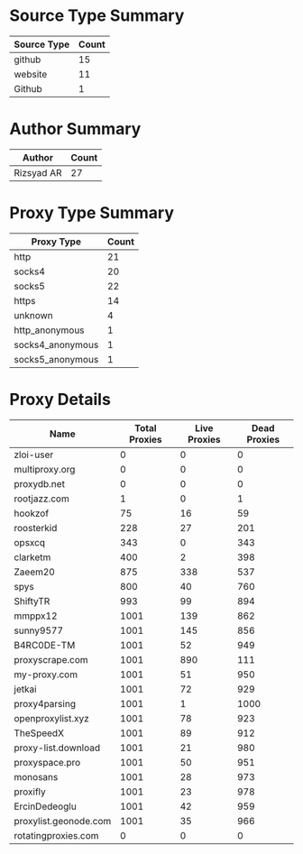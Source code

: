 # Source Type Summary

| Source Type | Count |
|-------------|-------|
| github | 15 |
| website | 11 |
| Github | 1 |


# Author Summary

| Author | Count |
|--------|-------|
| Rizsyad AR | 27 |


# Proxy Type Summary

| Proxy Type | Count |
|------------|-------|
| http | 21 |
| socks4 | 20 |
| socks5 | 22 |
| https | 14 |
| unknown | 4 |
| http_anonymous | 1 |
| socks4_anonymous | 1 |
| socks5_anonymous | 1 |


# Proxy Details

| Name | Total Proxies | Live Proxies | Dead Proxies |
|------|---------------|--------------|---------------|
| zloi-user | 0 | 0 | 0 |
| multiproxy.org | 0 | 0 | 0 |
| proxydb.net | 0 | 0 | 0 |
| rootjazz.com | 1 | 0 | 1 |
| hookzof | 75 | 16 | 59 |
| roosterkid | 228 | 27 | 201 |
| opsxcq | 343 | 0 | 343 |
| clarketm | 400 | 2 | 398 |
| Zaeem20 | 875 | 338 | 537 |
| spys | 800 | 40 | 760 |
| ShiftyTR | 993 | 99 | 894 |
| mmppx12 | 1001 | 139 | 862 |
| sunny9577 | 1001 | 145 | 856 |
| B4RC0DE-TM | 1001 | 52 | 949 |
| proxyscrape.com | 1001 | 890 | 111 |
| my-proxy.com | 1001 | 51 | 950 |
| jetkai | 1001 | 72 | 929 |
| proxy4parsing | 1001 | 1 | 1000 |
| openproxylist.xyz | 1001 | 78 | 923 |
| TheSpeedX | 1001 | 89 | 912 |
| proxy-list.download | 1001 | 21 | 980 |
| proxyspace.pro | 1001 | 50 | 951 |
| monosans | 1001 | 28 | 973 |
| proxifly | 1001 | 23 | 978 |
| ErcinDedeoglu | 1001 | 42 | 959 |
| proxylist.geonode.com | 1001 | 35 | 966 |
| rotatingproxies.com | 0 | 0 | 0 |
